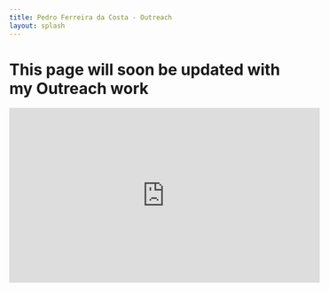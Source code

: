 ```yaml
---
title: Pedro Ferreira da Costa - Outreach
layout: splash
---
```


# This page will soon be updated with my Outreach work

<iframe width="560" height="315" src="https://www.youtube.com/embed/4hz9KKaYVz4" frameborder="0" allow="accelerometer; autoplay; encrypted-media; gyroscope; picture-in-picture" allowfullscreen></iframe>

<!--## Teaching Opportunities

As a community, we are all lifelong learners in BioData Club. This means that:

- We are all learning together
- We respect the presenter
- We give constructive feedback
- We help the presenter/teacher actively to improve their material

We believe that teaching about a subject is the best way to learn it. If you don't know anything about a subject, but you want to learn it, we can help you. Our network of learners will help you put your learning activity together, or if we're not familiar with the subject, we'll help you find someone who knows more.

## Suggest an Event/Topic

Is there a topic that you want to see us cover? Fill the form out below and we'll get in touch.

-->